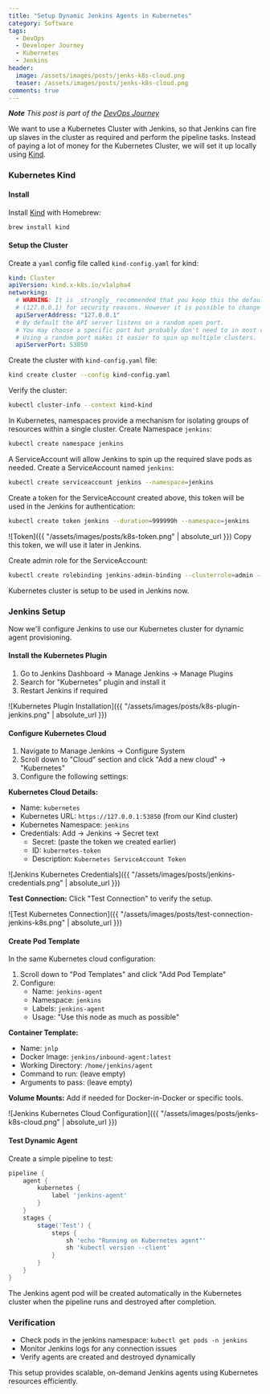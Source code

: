 ```yaml
---
title: "Setup Dynamic Jenkins Agents in Kubernetes"
category: Software
tags: 
  - DevOps
  - Developer Journey
  - Kubernetes
  - Jenkins
header:
  image: /assets/images/posts/jenks-k8s-cloud.png
  teaser: /assets/images/posts/jenks-k8s-cloud.png
comments: true
---
```

_**Note** This post is part of the [DevOps Journey](/software/devops-journey/)_

We want to use a Kubernetes Cluster with Jenkins, so that Jenkins can fire up slaves in the cluster as required and perform the pipeline tasks.
Instead of paying a lot of money for the Kubernetes Cluster, we will set it up locally using [Kind](https://kind.sigs.k8s.io/). 

### Kubernetes Kind

#### Install
Install [Kind](https://kind.sigs.k8s.io/) with Homebrew:
```bash
brew install kind
```

#### Setup the Cluster

Create a `yaml` config file called `kind-config.yaml` for kind:
```yaml
kind: Cluster
apiVersion: kind.x-k8s.io/v1alpha4
networking:
  # WARNING: It is _strongly_ recommended that you keep this the default
  # (127.0.0.1) for security reasons. However it is possible to change this.
  apiServerAddress: "127.0.0.1"
  # By default the API server listens on a random open port.
  # You may choose a specific port but probably don't need to in most cases.
  # Using a random port makes it easier to spin up multiple clusters.
  apiServerPort: 53850
```

Create the cluster with `kind-config.yaml` file:
```bash
kind create cluster --config kind-config.yaml
```

Verify the cluster:
```bash
kubectl cluster-info --context kind-kind
```

In Kubernetes, namespaces provide a mechanism for isolating groups of resources within a single cluster.
Create Namespace `jenkins`:
```bash
kubectl create namespace jenkins
```

A ServiceAccount will allow Jenkins to spin up the required slave pods as needed.
Create a ServiceAccount named `jenkins`:
```bash
kubectl create serviceaccount jenkins --namespace=jenkins
```

Create a token for the ServiceAccount created above, this token will be used in the Jenkins for authentication:
```bash
kubectl create token jenkins --duration=999999h --namespace=jenkins
```
![Token]({{ "/assets/images/posts/k8s-token.png" | absolute_url }})
Copy this token, we will use it later in Jenkins.

Create admin role for the ServiceAccount:
```bash
kubectl create rolebinding jenkins-admin-binding --clusterrole=admin --serviceaccount=jenkins:jenkins --namespace=jenkins
```

Kubernetes cluster is setup to be used in Jenkins now.

### Jenkins Setup

Now we'll configure Jenkins to use our Kubernetes cluster for dynamic agent provisioning.

#### Install the Kubernetes Plugin

1. Go to Jenkins Dashboard → Manage Jenkins → Manage Plugins
2. Search for "Kubernetes" plugin and install it
3. Restart Jenkins if required

![Kubernetes Plugin Installation]({{ "/assets/images/posts/k8s-plugin-jenkins.png" | absolute_url }})

#### Configure Kubernetes Cloud

1. Navigate to Manage Jenkins → Configure System
2. Scroll down to "Cloud" section and click "Add a new cloud" → "Kubernetes"
3. Configure the following settings:

**Kubernetes Cloud Details:**
- Name: `kubernetes`
- Kubernetes URL: `https://127.0.0.1:53850` (from our Kind cluster)
- Kubernetes Namespace: `jenkins`
- Credentials: Add → Jenkins → Secret text
  - Secret: (paste the token we created earlier)
  - ID: `kubernetes-token`
  - Description: `Kubernetes ServiceAccount Token`

![Jenkins Kubernetes Credentials]({{ "/assets/images/posts/jenkins-credentials.png" | absolute_url }})

**Test Connection:** Click "Test Connection" to verify the setup.

![Test Kubernetes Connection]({{ "/assets/images/posts/test-connection-jenkins-k8s.png" | absolute_url }})

#### Create Pod Template

In the same Kubernetes cloud configuration:

1. Scroll down to "Pod Templates" and click "Add Pod Template"
2. Configure:
   - Name: `jenkins-agent`
   - Namespace: `jenkins`
   - Labels: `jenkins-agent`
   - Usage: "Use this node as much as possible"

**Container Template:**
- Name: `jnlp`
- Docker Image: `jenkins/inbound-agent:latest`
- Working Directory: `/home/jenkins/agent`
- Command to run: (leave empty)
- Arguments to pass: (leave empty)

**Volume Mounts:** Add if needed for Docker-in-Docker or specific tools.

![Jenkins Kubernetes Cloud Configuration]({{ "/assets/images/posts/jenks-k8s-cloud.png" | absolute_url }})

#### Test Dynamic Agent

Create a simple pipeline to test:

```groovy
pipeline {
    agent {
        kubernetes {
            label 'jenkins-agent'
        }
    }
    stages {
        stage('Test') {
            steps {
                sh 'echo "Running on Kubernetes agent"'
                sh 'kubectl version --client'
            }
        }
    }
}
```

The Jenkins agent pod will be created automatically in the Kubernetes cluster when the pipeline runs and destroyed after completion.

### Verification

- Check pods in the jenkins namespace: `kubectl get pods -n jenkins`
- Monitor Jenkins logs for any connection issues
- Verify agents are created and destroyed dynamically

This setup provides scalable, on-demand Jenkins agents using Kubernetes resources efficiently.